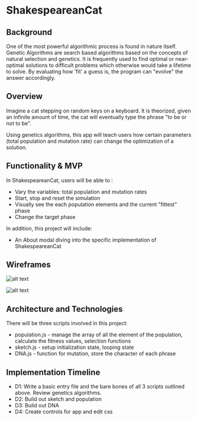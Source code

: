 # ShakespeareanCat

## Background
One of the most powerful algorithmic process is found in nature itself. Genetic Algorithms are search based algorithms based on the concepts of natural selection and genetics. It is frequently used to find optimal or near-optimal solutions to difficult problems which otherwise would take a lifetime to solve. By evaluating how 'fit' a guess is, the program can "evolve" the answer accordingly.

## Overview
Imagine a cat stepping on random keys on a keyboard. It is theorized, given an infinite amount of time, the cat will eventually type the phrase "to be or not to be".

Using genetics algorithms, this app will teach users how certain parameters (total population and mutation rate) can change the optimization of a solution.

## Functionality & MVP
In ShakespeareanCat, users will be able to :
- Vary the variables: total population and mutation rates
- Start, stop and reset the simulation
- Visually see the each population elements and the current "fittest" phase
- Change the target phase

In addition, this project will include:
- An About modal diving into the specific implementation of ShakespeareanCat

## Wireframes
![alt text](https://raw.githubusercontent.com/carment0/ShakespeareanCat-/master/images/New%20Mockup%201.png "Logo Title Text 1")

![alt text](https://raw.githubusercontent.com/carment0/ShakespeareanCat-/master/images/New%20Mockup%202.png "Logo Title Text 1")

## Architecture and Technologies
There will be three scripts involved in this project:
- population.js - manage the array of all the element of the population, calculate the fitness values, selection functions
- sketch.js - setup initialization state, looping state
- DNA.js - function for mutation, store the character of each phrase


## Implementation Timeline
- D1:  Write a basic entry file and the bare bones of all 3 scripts outlined above. Review genetics algorithms.
- D2: Build out sketch and population
- D3: Build out DNA
- D4: Create controls for app and edit css

